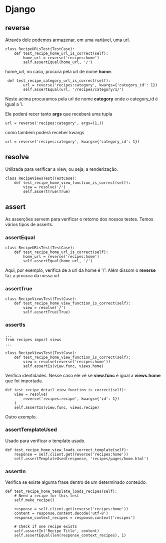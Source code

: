 # Django

## reverse
Através dele podemos armazenar, em uma variável, uma url.
```
class RecipeURLsTest(TestCase):
    def test_recipe_home_url_is_correct(self):
        home_url = reverse('recipes:home')
        self.assertEqual(home_url, '/')
```
home_url, no caso, procura pela url de nome **home**.

```
 def test_recipe_category_url_is_correct(self):
        url = reverse('recipes:category', kwargs={'category_id': 1})
        self.assertEqual(url, '/recipes/category/1/')
```
Neste acima procuramos pela url de nome **category** onde o category_id é igual a 1.

Ele poderá recer tanto **args** que receberá uma tupla
```
url = reverse('recipes:category', args=(1,))
```
como também poderá receber kwargs
```
url = reverse('recipes:category', kwargs={'category_id': 1})
```

## resolve
Utilizada para verificar a view, ou seja, a renderização.
```
class RecipeViewsTest(TestCase):
    def test_recipe_home_view_function_is_correct(self):
        view = resolve('/')
        self.assertTrue(True)
```

## assert
As asserções servem para verificar o retorno dos nossos testes. Temos vários tipos de asserts.

### assertEqual
```
class RecipeURLsTest(TestCase):
    def test_recipe_home_url_is_correct(self):
        home_url = reverse('recipes:home')
        self.assertEqual(home_url, '/')
```
Aqui, por exemplo, verifica de a url da home é '/'. Além dissom o **reverse** faz a procura da nossa url.

### assertTrue
```
class RecipeViewsTest(TestCase):
    def test_recipe_home_view_function_is_correct(self):
        view = resolve('/')
        self.assertTrue(True)
```

### assertIs
```
...
from recipes import views
...

class RecipeViewsTest(TestCase):
    def test_recipe_home_view_function_is_correct(self):
        view = resolve(reverse('recipes:home'))
        self.assertIs(view.func, views.home)
```
Verifica identidades. Nesse caso ele vê se **view.func** é igual a **views.home** que foi importada.

```
def test_recipe_detail_view_function_is_correct(self):
    view = resolve(
        reverse('recipes:recipe', kwargs={'id': 1})
    )
    self.assertIs(view.func, views.recipe)
```
Outro exemplo.

### assertTemplateUsed
Usado para verificar o template usado.
```
def test_recipe_home_view_loads_correct_template(self):
    response = self.client.get(reverse('recipes:home'))
    self.assertTemplateUsed(response, 'recipes/pages/home.html')
```

### assertIn
Verifica se existe alguma frase dentro de um determinado conteúdo.
```
def test_recipe_home_template_loads_recipes(self):
    # Need a recipe for this test
    self.make_recipe()

    response = self.client.get(reverse('recipes:home'))
    content = response.content.decode('utf-8')
    response_context_recipes = response.context['recipes']

    # Check if one recipe exists
    self.assertIn('Recipe Title', content)
    self.assertEqual(len(response_context_recipes), 1)
```